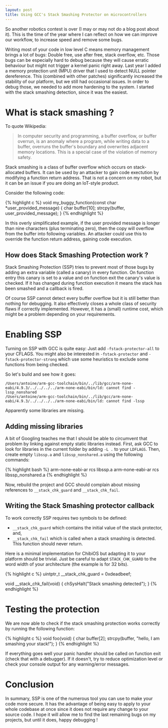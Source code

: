 ```yaml
---
layout: post
title: Using GCC's Stack Smashing Protector on microcontrollers
---
```


So another robotics contest is over (I may or may not do a blog post about it).
This is the time of the year where I can reflect on how we can improve our workflow, to increase speed and remove some bugs.

Writing most of your code in low level C means memory management brings a lot of bugs: Double free, use after free, stack overflow, etc.
Those bugs can be especially hard to debug because they will cause erratic behaviour but might not trigger a kernel panic right away.
Last year I added a memory protection unit (MPU) driver that I used to detect NULL pointer dereference.
This (combined with other patches) significantly increased the stability of our platform, but we still had occasional issues.
In order to debug those, we needed to add more hardening to the system.
I started with the stack smashing detection, since it was the easiest.

# What is stack smashing ?

To quote Wikipedia:

> In computer security and programming, a buffer overflow, or buffer overrun, is an anomaly where a program, while writing data to a buffer, overruns the buffer's boundary and overwrites adjacent memory locations.
> This is a special case of the violation of memory safety.

Stack smashing is a class of buffer overflow which occurs on stack-allocated buffers.
It can be used by an attacker to gain code exectution by modifying a function return address.
That is not a concern on my robot, but it can be an issue if you are doing an IoT-style product.

Consider the following code:

{% highlight c %}
void my_buggy_function(const char *user_provided_message)
{
    char buffer[10];
    strcpy(buffer, user_provided_message);
}
{% endhighlight %}

In this overly simplificated example, if the user provided message is longer than nine characters (plus terminating zero), then the copy will overflow from the buffer into following variables.
An attacker could use this to override the function return address, gaining code execution.

## How does Stack Smashing Protection work ?
Stack Smashing Protection (SSP) tries to prevent most of those bugs by adding an extra variable (called a canary) in every function.
On function entry this canary is set to a value and on function exit the canary's value is checked.
If it has changed during function execution it means the stack has been smashed and a callback is fired.

Of course SSP cannot detect every buffer overflow but it is still better than nothing for debugging.
It also effectively closes a whole class of security flaws if correctly implemented.
However, it has a (small) runtime cost, which might be a problem depending on your requirements.

# Enabling SSP
Turning on SSP with GCC is quite easy: Just add `-fstack-protector-all` to your CFLAGS.
You might also be interested in `-fstack-protector` and `-fstack-protector-strong` which use some heuristics to exclude some functions from being checked.

So let's build and see how it goes:
```
/Users/antoine/arm-gcc-toolchain/bin/../lib/gcc/arm-none-eabi/4.9.3/../../../../arm-none-eabi/bin/ld: cannot find -lssp_nonshared
/Users/antoine/arm-gcc-toolchain/bin/../lib/gcc/arm-none-eabi/4.9.3/../../../../arm-none-eabi/bin/ld: cannot find -lssp
```

Apparently some libraries are missing.

## Adding missing libraries
A bit of Googling teaches me that I should be able to circumvent that problem by linking against empty static libraries instead.
First, ask GCC to look for libraries in the current folder by adding `-L .` to your `LDFLAGS`.
Then, create empty `libssp.a` and `libssp_nonshared.a` using the following commands:

{% highlight bash %}
arm-none-eabi-ar rcs libssp.a
arm-none-eabi-ar rcs libssp_nonshared.a
{% endhighlight %}

Now, rebuild the project and GCC should complain about missing references to `__stack_chk_guard` and `__stack_chk_fail`.

## Writing the Stack Smashing protector callback
To work correctly SSP requires two symbols to be defined:

* `__stack_chk_guard` which contains the initial value of the stack protector, and,
* `__stack_chk_fail` which is called when a stack smashing is detected.
    This function should never return.

Here is a minimal implementation for ChibiOS but adapting it to your platform should be trivial.
Just be careful to adapt `STACK_CHK_GUARD` to the word width of your architecture (the example is for 32 bits).

{% highlight c %}
uintptr_t __stack_chk_guard = 0xdeadbeef;

void __stack_chk_fail(void)
{
    chSysHalt("Stack smashing detected");
}
{% endhighlight %}

# Testing the protection
We are now able to check if the stack smashing protection works correctly by running the following function:

{% highlight c %}
void foo(void)
{
    char buffer[2];
    strcpy(buffer, "hello, I am smashing your stack!");
}
{% endhighlight %}

If everything goes well your panic handler should be called on function exit (check that with a debugger).
If it doesn't, try to reduce optimization level or check your console output for any warning/error messages.

# Conclusion
In summary, SSP is one of the numerous tool you can use to make your code more secure.
It has the advantage of being easy to apply to your whole codebase at once since it does not require any change to your source code.
I hope it will allow me to find the last remaining bugs on my projects, but until it does, happy debugging !
